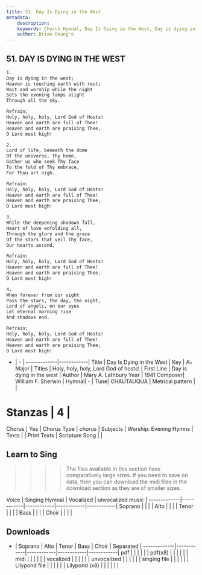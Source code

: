 ```yaml
---
title: 51. Day Is Dying in the West
metadata:
    description: 
    keywords: Church Hymnal, Day Is Dying in the West, Day is dying in the west, Holy, holy, holy, Lord God of hosts!
    author: Brian Onang'o
---
```



## 51. DAY IS DYING IN THE WEST

```txt
1.
Day is dying in the west;
Heaven is touching earth with rest;
Wait and worship while the night
Sets the evening lamps alight
Through all the sky.

Refrain:
Holy, holy, holy, Lord God of Hosts!
Heaven and earth are full of Thee!
Heaven and earth are praising Thee,
O Lord most high!

2.
Lord of life, beneath the dome
Of the universe, Thy home,
Gather us who seek Thy face
To the fold of Thy embrace,
For Thou art nigh.

Refrain:
Holy, holy, holy, Lord God of Hosts!
Heaven and earth are full of Thee!
Heaven and earth are praising Thee,
O Lord most high!

3.
While the deepening shadows fall,
Heart of love enfolding all,
Through the glory and the grace
Of the stars that veil Thy face,
Our hearts ascend.

Refrain:
Holy, holy, holy, Lord God of Hosts!
Heaven and earth are full of Thee!
Heaven and earth are praising Thee,
O Lord most high!

4.
When forever from our sight
Pass the stars, the day, the night,
Lord of angels, on our eyes
Let eternal morning rise
And shadows end.

Refrain:
Holy, holy, holy, Lord God of Hosts!
Heaven and earth are full of Thee!
Heaven and earth are praising Thee,
O Lord most high!

```

- |   -  |
-------------|------------|
Title | Day Is Dying in the West |
Key | A♭ Major |
Titles | Holy, holy, holy, Lord God of hosts! |
First Line | Day is dying in the west |
Author | Mary A. Lathbury
Year | 1941
Composer| William F. Sherwin |
Hymnal|  - |
Tune| CHAUTAUQUA |
Metrical pattern | |
# Stanzas | 4 |
Chorus | Yes |
Chorus Type | chorus |
Subjects | Worship: Evening Hymns |
Texts |  |
Print Texts | 
Scripture Song |  |
  
## Learn to Sing

>>>> The files available in this section have comparatively large sizes. If you need to save on data, then you can download the midi files in the download section as they are of smaller sizes.

Voice |  Singing Hymnal | Vocalized | unvocalized music |
-------------|------------|------------|------------|------------|
Soprano | | | |
Alto | | | |
Tenor | | | |
Bass | | | |
Choir | | | |

## Downloads

- |  Soprano | Alto | Tenor | Bass | Choir | Separated |
-------------|------------|------------|------------|------------|
pdf | | | | | |
pdf(x8) | | | | | |
midi | | | | | |
vocalized | | | | | |
unvocalized | | | | | |
singing file | | | | | |
Lilypond file | | | | | |
Lilypond (x8) | | | | | |
  
